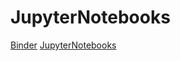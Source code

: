 # JupyterNotebooks
[Binder](https://mybinder.org/v2/gh/anitachang90/JupyterNotebooks/HEAD)
[JupyterNotebooks](https://hub.gke2.mybinder.org/user/anitachang90-jupyternotebooks-s72rupce/lab)
